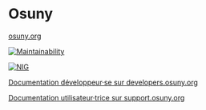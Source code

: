 # Osuny

[osuny.org](https://www.osuny.org)

[![Maintainability](https://api.codeclimate.com/v1/badges/32cf5551caac199ffad5/maintainability)](https://codeclimate.com/github/osunyorg/admin/maintainability)

[![NIG](https://www.numeriqueinteretgeneral.org/badges/nig-16-5-0.svg)](https://www.numeriqueinteretgeneral.org/declarations/2023-osuny/)

[Documentation développeur·se sur developers.osuny.org](https://developers.osuny.org)

[Documentation utilisateur·trice sur support.osuny.org](https://support.osuny.org)
